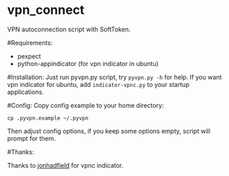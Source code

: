 vpn_connect
===========

VPN autoconnection script with SoftToken.

#Requirements:
* pexpect
* python-appindicator (for vpn indicator in ubuntu)

#Installation:
Just run pyvpn.py script, try ```pyvpn.py -h``` for help.
If you want vpn indicator for ubuntu, add ```indicator-vpnc.py``` to your startup applications.

#Config:
Copy config example to your home directory:

```cp .pyvpn.example ~/.pyvpn```

Then adjust config options, if you keep some options empty, script will prompt for them.

#Thanks:

Thanks to [jonhadfield](https://github.com/jonhadfield) for vpnc indicator.
